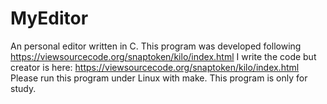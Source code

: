 # MyEditor
An personal editor written in C. 
This program was developed following https://viewsourcecode.org/snaptoken/kilo/index.html
I write the code but creator is here: https://viewsourcecode.org/snaptoken/kilo/index.html
Please run this program under Linux with make.
This program is only for study.
